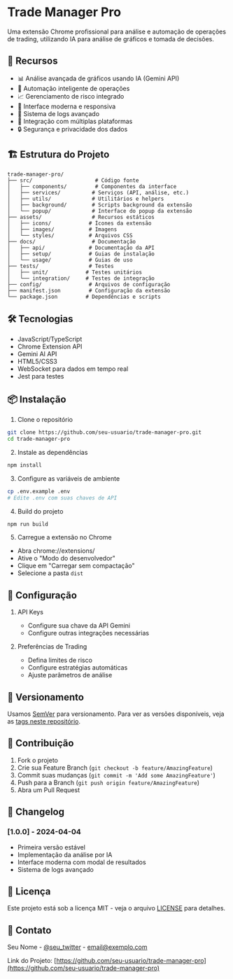 # Trade Manager Pro

Uma extensão Chrome profissional para análise e automação de operações de trading, utilizando IA para análise de gráficos e tomada de decisões.

## 🚀 Recursos

- 📊 Análise avançada de gráficos usando IA (Gemini API)
- 🤖 Automação inteligente de operações
- 📈 Gerenciamento de risco integrado
- 📱 Interface moderna e responsiva
- 📝 Sistema de logs avançado
- 🔄 Integração com múltiplas plataformas
- 🔒 Segurança e privacidade dos dados

## 🏗️ Estrutura do Projeto

```
trade-manager-pro/
├── src/                    # Código fonte
│   ├── components/         # Componentes da interface
│   ├── services/          # Serviços (API, análise, etc.)
│   ├── utils/             # Utilitários e helpers
│   ├── background/        # Scripts background da extensão
│   └── popup/             # Interface do popup da extensão
├── assets/                # Recursos estáticos
│   ├── icons/            # Ícones da extensão
│   ├── images/           # Imagens
│   └── styles/           # Arquivos CSS
├── docs/                  # Documentação
│   ├── api/              # Documentação da API
│   ├── setup/            # Guias de instalação
│   └── usage/            # Guias de uso
├── tests/                # Testes
│   ├── unit/            # Testes unitários
│   └── integration/     # Testes de integração
├── config/               # Arquivos de configuração
├── manifest.json         # Configuração da extensão
└── package.json         # Dependências e scripts
```

## 🛠️ Tecnologias

- JavaScript/TypeScript
- Chrome Extension API
- Gemini AI API
- HTML5/CSS3
- WebSocket para dados em tempo real
- Jest para testes

## 📦 Instalação

1. Clone o repositório
```bash
git clone https://github.com/seu-usuario/trade-manager-pro.git
cd trade-manager-pro
```

2. Instale as dependências
```bash
npm install
```

3. Configure as variáveis de ambiente
```bash
cp .env.example .env
# Edite .env com suas chaves de API
```

4. Build do projeto
```bash
npm run build
```

5. Carregue a extensão no Chrome
- Abra chrome://extensions/
- Ative o "Modo do desenvolvedor"
- Clique em "Carregar sem compactação"
- Selecione a pasta `dist`

## 🔧 Configuração

1. API Keys
   - Configure sua chave da API Gemini
   - Configure outras integrações necessárias

2. Preferências de Trading
   - Defina limites de risco
   - Configure estratégias automáticas
   - Ajuste parâmetros de análise

## 🚦 Versionamento

Usamos [SemVer](http://semver.org/) para versionamento. Para ver as versões disponíveis, veja as [tags neste repositório](https://github.com/seu-usuario/trade-manager-pro/tags).

## 👥 Contribuição

1. Fork o projeto
2. Crie sua Feature Branch (`git checkout -b feature/AmazingFeature`)
3. Commit suas mudanças (`git commit -m 'Add some AmazingFeature'`)
4. Push para a Branch (`git push origin feature/AmazingFeature`)
5. Abra um Pull Request

## 📝 Changelog

### [1.0.0] - 2024-04-04
- Primeira versão estável
- Implementação da análise por IA
- Interface moderna com modal de resultados
- Sistema de logs avançado

## 📄 Licença

Este projeto está sob a licença MIT - veja o arquivo [LICENSE](LICENSE) para detalhes.

## 📧 Contato

Seu Nome - [@seu_twitter](https://twitter.com/seu_twitter) - email@exemplo.com

Link do Projeto: [https://github.com/seu-usuario/trade-manager-pro](https://github.com/seu-usuario/trade-manager-pro) 